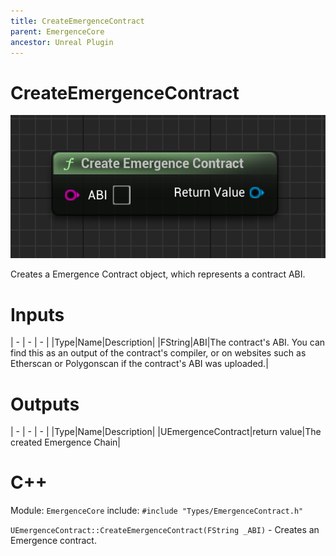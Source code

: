 ```yaml
---
title: CreateEmergenceContract
parent: EmergenceCore
ancestor: Unreal Plugin
---
```


# CreateEmergenceContract

![](CreateEmergenceContract.PNG)

Creates a Emergence Contract object, which represents a contract ABI.

# Inputs

| - | - | - |
|Type|Name|Description|
|FString|ABI|The contract's ABI. You can find this as an output of the contract's compiler, or on websites such as Etherscan or Polygonscan if the contract's ABI was uploaded.|

# Outputs

| - | - | - |
|Type|Name|Description|
|UEmergenceContract|return value|The created Emergence Chain|

# C++
Module: `EmergenceCore`
include: `#include "Types/EmergenceContract.h"`

`UEmergenceContract::CreateEmergenceContract(FString _ABI)` - Creates an Emergence contract.
